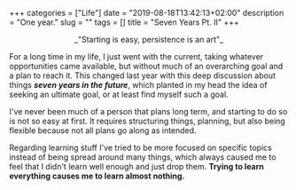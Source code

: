 +++
categories = ["Life"]
date = "2019-08-18T13:42:13+02:00"
description = "One year."
slug = ""
tags = []
title = "Seven Years Pt. II"
+++

<center>_"Starting is easy, persistence is an art"_</center>

For a long time in my life, I just went with the current, taking whatever opportunities came available, but without much of an overarching goal and a plan to reach it. This changed last year with this deep discussion about things _**seven years in the future**_, which planted in my head the idea of seeking an ultimate goal, or at least find myself such a goal.

I've never been much of a person that plans long term, and starting to do so is not so easy at first. It requires structuring things, planning, but also being flexible because not all plans go along as intended.

Regarding learning stuff I've tried to be more focused on specific topics instead of being spread around many things, which always caused me to feel that I didn't learn well enough and just drop them. **Trying to learn everything causes me to learn almost nothing.**